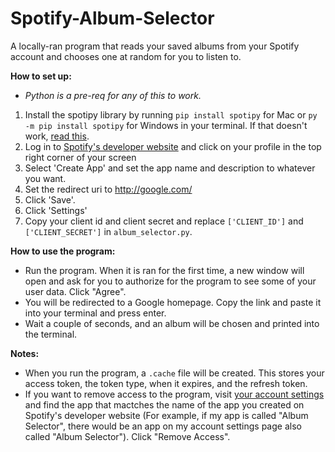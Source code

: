 # Spotify-Album-Selector
A locally-ran program that reads your saved albums from your Spotify account and chooses one at random for you to listen to.

**How to set up:**
- _Python is a pre-req for any of this to work._
1. Install the spotipy library by running `pip install spotipy` for Mac or `py -m pip install spotipy` for Windows in your terminal. If that doesn't work, [read this](https://pypi.org/project/spotipy/).
2. Log in to [Spotify's developer website](https://developer.spotify.com/) and click on your profile in the top right corner of your screen
3. Select 'Create App' and set the app name and description to whatever you want.
4. Set the redirect uri to http://google.com/
5. Click 'Save'.
6. Click 'Settings'
7. Copy your client id and client secret and replace `['CLIENT_ID']` and `['CLIENT_SECRET']` in `album_selector.py`.

**How to use the program:**
- Run the program. When it is ran for the first time, a new window will open and ask for you to authorize for the program to see some of your user data. Click "Agree". 
- You will be redirected to a Google homepage. Copy the link and paste it into your terminal and press enter. 
- Wait a couple of seconds, and an album will be chosen and printed into the terminal. 

**Notes:**
- When you run the program, a `.cache` file will be created. This stores your access token, the token type, when it expires, and the refresh token.
- If you want to remove access to the program, visit [your account settings](https://www.spotify.com/us/account/apps/) and find the app that mactches the name of the app you created on Spotify's developer website (For example, if my app is called "Album Selector", there would be an app on my account settings page also called "Album Selector"). Click "Remove Access".
